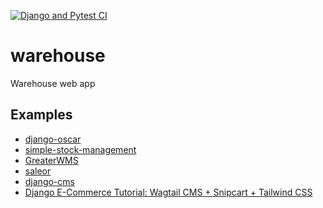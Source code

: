 [![Django and Pytest CI](https://github.com/mbrav/warehouse/actions/workflows/django.yml/badge.svg)](https://github.com/mbrav/warehouse/actions/workflows/django.yml)

# warehouse

Warehouse web app

## Examples

-   [django-oscar](https://github.com/django-oscar/django-oscar)
-   [simple-stock-management](https://github.com/Aninstance/simple-stock-management)
-   [GreaterWMS](https://github.com/Singosgu/GreaterWMS)
-   [saleor](https://github.com/saleor/saleor)
-   [django-cms](https://github.com/django-cms/django-cms)
-   [Django E-Commerce Tutorial: Wagtail CMS + Snipcart + Tailwind CSS](https://github.com/snipcart/django-ecommerce-wagtail-v3)
